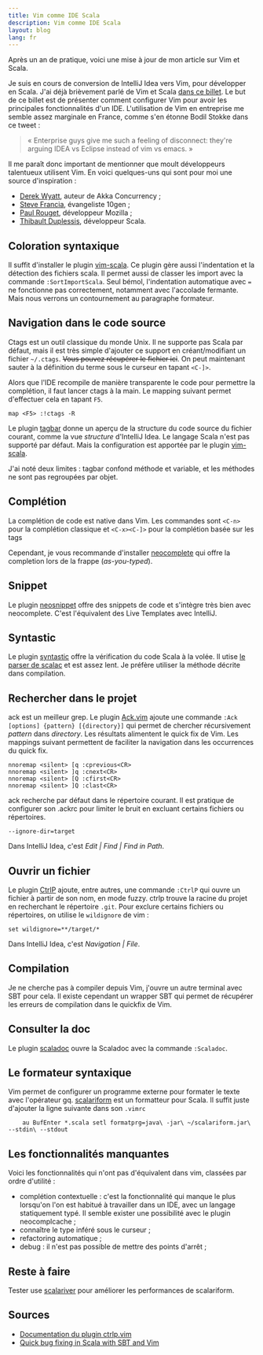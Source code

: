 ```yaml
---
title: Vim comme IDE Scala
description: Vim comme IDE Scala
layout: blog
lang: fr
---
```

Après un an de pratique, voici une mise à jour de mon article sur Vim et Scala.

Je suis en cours de conversion de IntelliJ Idea vers Vim, pour développer en Scala. J'ai déjà
brièvement parlé de Vim et Scala [dans ce billet](tdd-en-scala.html). Le but de ce billet est de
présenter comment configurer Vim pour avoir les principales fonctionnalités d'un IDE. L'utilisation
de Vim en entreprise me semble assez marginale en France, comme s'en étonne Bodil Stokke dans ce
tweet :

> « Enterprise guys give me such a feeling of disconnect: they're arguing IDEA vs Eclipse instead of
> vim vs emacs. »

Il me paraît donc important de mentionner que moult développeurs talentueux utilisent Vim. En voici
quelques-uns qui sont pour moi une source d'inspiration :

-   [Derek Wyatt](https://twitter.com/derekwyatt), auteur de Akka Concurrency ;
-   [Steve Francia](https://twitter.com/spf13), évangeliste 10gen ;
-   [Paul Rouget](https://twitter.com/paulrouget), développeur Mozilla ;
-   [Thibault Duplessis](https://twitter.com/ornicar), développeur Scala.

## Coloration syntaxique

Il suffit d'installer le plugin [vim-scala](https://github.com/derekwyatt/vim-scala). Ce plugin gère
aussi l'indentation et la détection des fichiers scala. Il permet aussi de classer les import avec
la commande `:SortImportScala`. Seul bémol, l'indentation automatique avec `=` ne fonctionne pas
correctement, notamment avec l'accolade fermante. Mais nous verrons un contournement au paragraphe
formateur.

## Navigation dans le code source

Ctags est un outil classique du monde Unix. Il ne supporte pas Scala par défaut, mais il est très
simple d'ajouter ce support en créant/modifiant un fichier `~/.ctags`. ~~Vous pouvez récupérer le
fichier ici~~. On peut maintenant sauter à la
définition du terme sous le curseur en tapant `<C-]>`.

Alors que l'IDE recompile de manière transparente le code pour permettre la complétion, il faut
lancer ctags à la main. Le mapping suivant permet d'effectuer cela en tapant `F5`.

```
map <F5> :!ctags -R
```

Le plugin [tagbar](https://github.com/majutsushi/tagbar/) donne un aperçu de la structure du code
source du fichier courant, comme la vue *structure* d'IntelliJ Idea. Le langage Scala n'est pas
supporté par défaut. Mais la configuration est apportée par le plugin
[vim-scala](https://github.com/derekwyatt/vim-scala/blob/master/ftplugin/scala.vim#L139).

J'ai noté deux limites : tagbar confond méthode et variable, et les méthodes ne sont pas regroupées
par objet.

## Complétion

La complétion de code est native dans Vim. Les commandes sont `<C-n>` pour la complétion classique
et `<C-x><C-]>` pour la complétion basée sur les tags

Cependant, je vous recommande d'installer [neocomplete](https://github.com/Shougo/neocomplete.vim)
qui offre la completion lors de la frappe (*as-you-typed*).

## Snippet

Le plugin [neosnippet](https://github.com/Shougo/neosnippet.vim) offre des snippets de code et
s'intègre très bien avec neocomplete. C'est l'équivalent des Live Templates avec IntelliJ.

## Syntastic

Le plugin [syntastic](https://github.com/scrooloose/syntastic) offre la vérification du code Scala à
la volée. Il utise [le parser de
scalac](https://github.com/scrooloose/syntastic/blob/master/syntax_checkers/scala/scalac.vim) et est
assez lent. Je préfère utiliser la méthode décrite dans compilation.

## Rechercher dans le projet

ack est un meilleur grep. Le plugin [Ack.vim](https://github.com/mileszs/ack.vim) ajoute une
commande `:Ack [options] {pattern} [{directory}]` qui permet de chercher récursivement *pattern*
dans *directory*. Les résultats alimentent le quick fix de Vim. Les mappings suivant permettent de
faciliter la navigation dans les occurrences du quick fix.

```
nnoremap <silent> [q :cprevious<CR>
nnoremap <silent> ]q :cnext<CR>
nnoremap <silent> [Q :cfirst<CR>
nnoremap <silent> ]Q :clast<CR>
```

ack recherche par défaut dans le répertoire courant. Il est pratique de configurer son .ackrc pour
limiter le bruit en excluant certains fichiers ou répertoires.

```
--ignore-dir=target
```

Dans IntelliJ Idea, c'est *Edit | Find | Find in Path*.

## Ouvrir un fichier

Le plugin [CtrlP](https://github.com/kien/ctrlp.vim) ajoute, entre autres, une commande `:CtrlP` qui
ouvre un fichier à partir de son nom, en mode fuzzy. ctrlp trouve la racine du projet en recherchant
le répertoire `.git`. Pour exclure certains fichiers ou répertoires, on utilise le `wildignore` de
vim :

```
set wildignore=**/target/*
```

Dans IntelliJ Idea, c'est *Navigation | File*.

## Compilation

Je ne cherche pas à compiler depuis Vim, j'ouvre un autre terminal avec SBT pour cela. Il existe
cependant un wrapper SBT qui permet de récupérer les erreurs de compilation dans le quickfix de Vim.

## Consulter la doc

Le plugin [scaladoc](https://github.com/mdreves/vim-scaladoc) ouvre la Scaladoc avec la commande
`:Scaladoc`.

## Le formateur syntaxique

Vim permet de configurer un programme externe pour formater le texte avec l'opérateur gq.
[scalariform](https://github.com/mdr/scalariform) est un formatteur pour Scala. Il suffit juste
d'ajouter la ligne suivante dans son `.vimrc`

```
    au BufEnter *.scala setl formatprg=java\ -jar\ ~/scalariform.jar\ --stdin\ --stdout
```

## Les fonctionnalités manquantes

Voici les fonctionnalités qui n'ont pas d'équivalent dans vim, classées par ordre d'utilité :

-   complétion contextuelle : c'est la fonctionnalité qui manque le plus lorsqu'on l'on est habitué
    à travailler dans un IDE, avec un langage statiquement typé. Il semble exister une possibilité
    avec le plugin neocomplcache ;
-   connaître le type inféré sous le curseur ;
-   refactoring automatique ;
-   debug : il n'est pas possible de mettre des points d'arrêt ;

## Reste à faire

Tester use [scalariver](https://github.com/ornicar/scalariver) pour améliorer les performances de
scalariform.

## Sources

-   [Documentation du plugin ctrlp.vim](http://kien.github.io/ctrlp.vim/)
-   [Quick bug fixing in Scala with SBT and
    Vim](http://aloiscochard.blogspot.fr/2013/02/quick-bug-fixing-in-scala-with-sbt-and.html)


